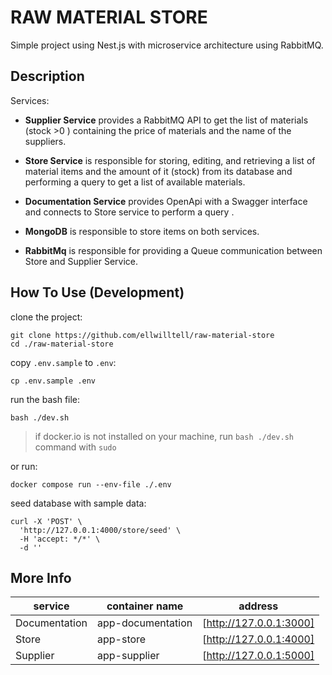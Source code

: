 # RAW MATERIAL STORE

Simple project using Nest.js with microservice architecture using RabbitMQ.

## Description

Services:

- **Supplier Service** provides a RabbitMQ API to get the list of materials (stock >0 ) containing the price of materials and the name of the suppliers.

- **Store Service** is responsible for storing, editing, and retrieving a list of material items and the amount of it (stock) from its database and performing a query to get a list of available materials.

- **Documentation Service** provides OpenApi with a Swagger interface and connects to Store service to perform a query .

- **MongoDB** is responsible to store items on both services.

- **RabbitMq** is responsible for providing a Queue communication between Store and Supplier Service.

## How To Use (Development)

clone the project:

```
git clone https://github.com/ellwilltell/raw-material-store
cd ./raw-material-store
```

copy `.env.sample` to `.env`:

```
cp .env.sample .env
```

run the bash file:

```
bash ./dev.sh
```

> if docker.io is not installed on your machine, run `bash ./dev.sh` command with `sudo`

or run:

```
docker compose run --env-file ./.env
```

seed database with sample data:

```
curl -X 'POST' \
  'http://127.0.0.1:4000/store/seed' \
  -H 'accept: */*' \
  -d ''

```

## More Info

| service       | container name    | address                 |
| ------------- | ----------------- | ----------------------- |
| Documentation | app-documentation | [http://127.0.0.1:3000] |
| Store         | app-store         | [http://127.0.0.1:4000] |
| Supplier      | app-supplier      | [http://127.0.0.1:5000] |
